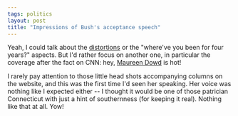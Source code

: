 ```yaml
---
tags: politics
layout: post
title: "Impressions of Bush's acceptance speech"
---
```




Yeah, I could talk about the <a href="http://www.salon.com/news/wire/2004/09/03/facts/index.html">distortions</a> or the "where've you been for four years?" aspects. But I'd rather focus on another one, in particular the coverage after the fact on CNN: hey, <a href="http://www.nytimes.com/top/opinion/editorialsandoped/oped/columnists/maureendowd/">Maureen Dowd</a> is hot!

<p>I rarely pay attention to those little head shots accompanying columns on the website, and this was the first time I'd seen her speaking. Her voice was nothing like I expected either -- I thought it would be one of those patrician Connecticut with just a hint of southernness (for keeping it real). Nothing like that at all. Yow!


